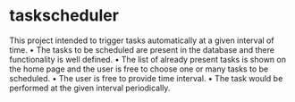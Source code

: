 # taskscheduler
 This project intended to trigger tasks automatically at a given interval of time. • The tasks to be scheduled are present in the database and there functionality is well defined. • The list of already present tasks is shown on the home page and the user is free to choose one or many tasks to be scheduled. • The user is free to provide time interval. • The task would be performed at the given interval periodically.
